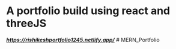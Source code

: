 # A portfolio build using react and threeJS

***https://rishikeshportfolio1245.netlify.app/***
#   M E R N _ P o r t f o l i o  
 